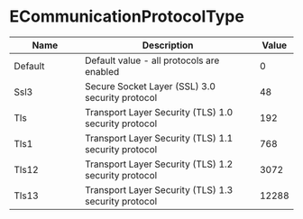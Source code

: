 # ECommunicationProtocolType

<table><thead><tr><th width="144.33333333333331">Name</th><th width="420">Description</th><th>Value</th></tr></thead><tbody><tr><td>Default</td><td>Default value - all protocols are enabled</td><td>0</td></tr><tr><td>Ssl3</td><td>Secure Socket Layer (SSL) 3.0 security protocol</td><td>48</td></tr><tr><td>Tls</td><td>Transport Layer Security (TLS) 1.0 security protocol</td><td>192</td></tr><tr><td>Tls1</td><td>Transport Layer Security (TLS) 1.1 security protocol</td><td>768</td></tr><tr><td>Tls12</td><td>Transport Layer Security (TLS) 1.2 security protocol</td><td>3072</td></tr><tr><td>Tls13</td><td>Transport Layer Security (TLS) 1.3 security protocol</td><td>12288</td></tr></tbody></table>
